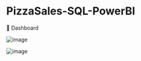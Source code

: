 # PizzaSales-SQL-PowerBI

💫 Dashboard

![image](https://github.com/CoderTusharShah/PizzaSales-SQL-PowerBI/assets/96512777/4e9a81d9-20cc-4284-8de0-7d52c1622bdb)

![image](https://github.com/CoderTusharShah/PizzaSales-SQL-PowerBI/assets/96512777/fcba0e88-5dd6-44a4-bdda-4b8bb8c31769)
